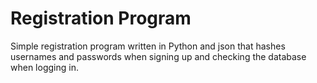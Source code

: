 # Registration Program
Simple registration program written in Python and json that hashes usernames and passwords when signing up and checking the database when logging in.
